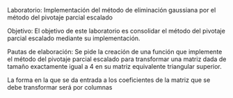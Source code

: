 Laboratorio: Implementación del método de eliminación gaussiana por el método del pivotaje parcial escalado
 

Objetivo: El objetivo de este laboratorio es consolidar el método del pivotaje parcial escalado mediante su implementación.
 
Pautas de elaboración: Se pide la creación de una función que implemente el método del pivotaje parcial escalado para transformar una matriz dada de tamaño exactamente igual a 4 en su matriz equivalente triangular superior.
 
La forma en la que se da entrada a los coeficientes de la matriz que se debe transformar será por columnas
 
